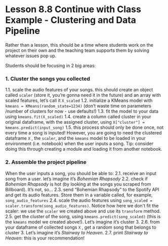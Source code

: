 # Lesson 8.8 Continue with Class Example - Clustering and Data Pipeline

Rather than a lesson, this should be a time where students work on the project on their own and the teaching team supports them by solving whatever issues pop up.

Students should be focusing in 2 big areas:

### 1. Cluster the songs you collected
  1.1. scale the audio features of your songs. this should create an object called `scaler` (store it, you’re gonna need it in the future) and an array with scaled features, let’s call it `X_scaled`
  1.2. initialize a KMeans model with `kmeans = KMeans(random_state=1234)` (don’t waste time on parameters /number of clusters for now - use defaults!)
  1.3. fit the model to your data using `kmeans.fit(X_scaled)`
  1.4. create a column called cluster in your original dataframe, with the assigned cluster, using `X["cluster"] = kmeans.predict(input_song)`
  1.5. this process should only be done once, not every time a song is inputed! However, you are going to need the clustered dataframe `X` , the `scaler`, and the `kmeans` model to be loaded in your environment (i.e. notebook) when the user inputs a song. Tip: consider doing this through creating a module and loading it from another notebook.


### 2. Assemble the project pipeline
When the user inputs a song, you should be able to:
  2.1. receive an input song from a user. let’s imagine it’s *Bohemian Rhapsody*
  2.2. check if *Bohemian Rhapsody* is hot (by looking at the songs you scraped from Billboard). It’s not, so…
  2.3. send “Bohemian Rhapsody” to the Spotify API and get its audio features. Store them in a variable called, for example, `song_audio_features`
  2.4. scale the audio features using `song_scaled = scaler.transform(song_audio_features)`. Notice how here we don't fit the scaler: we use the `scaler` we created above and use its `transform` method.
  2.5. get the cluster of the song, using `kmeans.predict(song_scaled)` (this is the `kmeans` model we created above!). Let’s imagine it’s cluster 3.
  2.6. from your dataframe of collected songs `X` , get a random song that belongs to cluster 3. Let’s imagine it’s *Stairway to Heaven*.
  2.7. print *Stairway to Heaven*: this is your recommendation!


